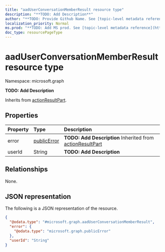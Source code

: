 ```yaml
---
title: "aadUserConversationMemberResult resource type"
description: "**TODO: Add Description**"
author: "**TODO: Provide Github Name. See [topic-level metadata reference](https://msgo.azurewebsites.net/add/document/guidelines/metadata.html#topic-level-metadata)**"
localization_priority: Normal
ms.prod: "**TODO: Add MS prod. See [topic-level metadata reference](https://msgo.azurewebsites.net/add/document/guidelines/metadata.html#topic-level-metadata)**"
doc_type: resourcePageType
---
```


# aadUserConversationMemberResult resource type

Namespace: microsoft.graph

**TODO: Add Description**


Inherits from [actionResultPart](../resources/actionresultpart.md).

## Properties
|Property|Type|Description|
|:---|:---|:---|
|error|[publicError](../resources/publicerror.md)|**TODO: Add Description** Inherited from [actionResultPart](../resources/actionresultpart.md)|
|userId|String|**TODO: Add Description**|

## Relationships
None.

## JSON representation
The following is a JSON representation of the resource.
<!-- {
  "blockType": "resource",
  "@odata.type": "microsoft.graph.aadUserConversationMemberResult"
}
-->
``` json
{
  "@odata.type": "#microsoft.graph.aadUserConversationMemberResult",
  "error": {
    "@odata.type": "microsoft.graph.publicError"
  },
  "userId": "String"
}
```

